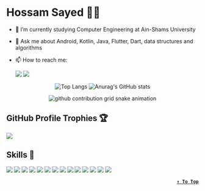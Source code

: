 # Hossam Sayed 👨‍💻

- 🔭 I’m currently studying Computer Engineering at Ain-Shams University
- 💬 Ask me about Android, Kotlin, Java, Flutter, Dart, data structures and algorithms
- 📫 How to reach me:
  
  <a href="https://www.linkedin.com/in/hossam-sayed-nasr/" target="_blank"><img src="https://img.shields.io/badge/-LinkedIn-%230077B5?style=for-the-badge&logo=linkedin&logoColor=white" target="_blank"></a> <a href = "mailto: hossamsayed3030@gmail.com"><img src="https://img.shields.io/badge/-Gmail-%23333?style=for-the-badge&logo=gmail&logoColor=white" target="_blank"></a>
  
<div align="center">
  
![Top Langs](https://github-readme-stats.vercel.app/api/top-langs/?username=Hossam-Sayed&layout=compact&theme=transparent&langs_count=8&line_height=24&exclude_repo=Embedded-Systems-Project&card_width=300&title_color=EA2027&text_color=31a8ff&border_color=EA2027) ![Anurag's GitHub stats](https://github-readme-stats.vercel.app/api?username=Hossam-Sayed&custom_title=Hossam's%20GitHub%20Stats&theme=transparent&show_icons=true&line_height=24&icon_color=EA2027&title_color=EA2027&text_color=31a8ff&border_color=EA2027)
  
  <picture>
    <source media="(prefers-color-scheme: dark)" srcset="https://raw.githubusercontent.com/Hossam-Sayed/Hossam-Sayed/snake/github-contribution-grid-snake.svg">
    <source media="(prefers-color-scheme: light)" srcset="https://raw.githubusercontent.com/Hossam-Sayed/Hossam-Sayed/snake/github-contribution-grid-snake.svg">
    <img alt="github contribution grid snake animation" src="https://raw.githubusercontent.com/Hossam-Sayed/Hossam-Sayed/snake/github-contribution-grid-snake.svg">
  </picture>
  
</div>


## GitHub Profile Trophies 🏆

<picture>
  <img src="https://github-profile-trophy.vercel.app/?username=Hossam-Sayed&title=MultipleLang,Repositories,Commits&theme=onedark&no-bg=true" />
</picture>

## Skills 🎯

<picture>
  <img src="https://skillicons.dev/icons?i=git" />
</picture>
<picture>
  <img src="https://skillicons.dev/icons?i=github" />
</picture>
<picture>
  <img src="https://skillicons.dev/icons?i=kotlin" />
</picture>
<picture>
  <img src="https://skillicons.dev/icons?i=java" />
</picture>
<picture>
  <img src="https://skillicons.dev/icons?i=dart" />
</picture>
<picture>
  <img src="https://skillicons.dev/icons?i=flutter" />
</picture>
<picture>
  <img src="https://skillicons.dev/icons?i=idea" />
</picture>
<picture>
  <img src="https://skillicons.dev/icons?i=androidstudio" />
</picture>
<picture>
  <img src="https://skillicons.dev/icons?i=vscode" />
</picture>
<picture>
  <img src="https://skillicons.dev/icons?i=cpp" />
</picture>
<picture>
  <img src="https://skillicons.dev/icons?i=c" />
</picture>
<picture>
  <img src="https://skillicons.dev/icons?i=visualstudio" />
</picture>
<picture>
  <img src="https://skillicons.dev/icons?i=ai" />
</picture>
<picture>
  <img src="https://skillicons.dev/icons?i=ps" />
</picture>
<div align=right>

**[`↑ To Top`](#top)**
</div>
